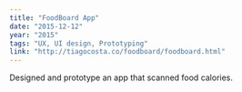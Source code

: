 ```yaml
---
title: "FoodBoard App"
date: "2015-12-12"
year: "2015"
tags: "UX, UI design, Prototyping"
link: "http://tiagocosta.co/foodboard/foodboard.html"
---
```


Designed and prototype an app that scanned food calories.
